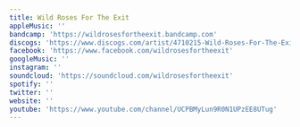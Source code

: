 ```yaml
---
title: Wild Roses For The Exit
appleMusic: ''
bandcamp: 'https://wildrosesfortheexit.bandcamp.com'
discogs: 'https://www.discogs.com/artist/4710215-Wild-Roses-For-The-Exit'
facebook: 'https://www.facebook.com/wildrosesfortheexit'
googleMusic: ''
instagram: ''
soundcloud: 'https://soundcloud.com/wildrosesfortheexit'
spotify: ''
twitter: ''
website: ''
youtube: 'https://www.youtube.com/channel/UCPBMyLun9R0N1UPzEE8UTug'
---
```

